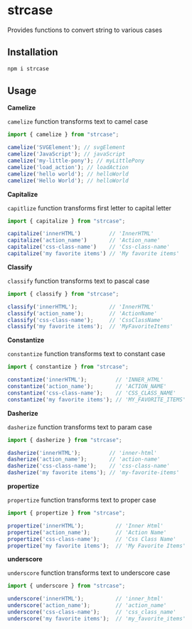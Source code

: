 # strcase

Provides functions to convert string to various cases

## Installation

```sh
npm i strcase
```

## Usage

**Camelize**

`camelize` function transforms text to camel case

```js
import { camelize } from "strcase";

camelize('SVGElement'); // svgElement
camelize('JavaScript'); // javaScript
camelize('my-little-pony'); // myLittlePony
camelize('load_action'); // loadAction
camelize('hello world'); // helloWorld
camelize('Hello World'); // helloWorld
```

**Capitalize**

`capitlize` function transforms first letter to capital letter

```js
import { capitalize } from "strcase";

capitalize('innerHTML')         // 'InnerHTML'
capitalize('action_name')       // 'Action_name'
capitalize('css-class-name')    // 'Css-class-name'
capitalize('my favorite items') // 'My favorite items'
```

**Classify**

`classify` function transforms text to pascal case

```js
import { classify } from "strcase";

classify('innerHTML');          // 'InnerHTML'
classify('action_name');        // 'ActionName'
classify('css-class-name');     // 'CssClassName'
classify('my favorite items');  // 'MyFavoriteItems'
```

**Constantize**

`constantize` function transforms text to constant case

```js
import { constantize } from "strcase";

constantize('innerHTML');         // 'INNER_HTML'
constantize('action_name');       // 'ACTION_NAME'
constantize('css-class-name');    // 'CSS_CLASS_NAME'
constantize('my favorite items'); // 'MY_FAVORITE_ITEMS'
```

**Dasherize**

`dasherize` function transforms text to param case

```js
import { dasherize } from "strcase";

dasherize('innerHTML');         // 'inner-html'
dasherize('action_name');       // 'action-name'
dasherize('css-class-name');    // 'css-class-name'
dasherize('my favorite items'); // 'my-favorite-items'
```

**propertize**

`propertize` function transforms text to proper case

```js
import { propertize } from "strcase";

propertize('innerHTML');          // 'Inner Html'
propertize('action_name');        // 'Action Name'
propertize('css-class-name');     // 'Css Class Name'
propertize('my favorite items');  // 'My Favorite Items'
```

**underscore**

`underscore` function transforms text to underscore case

```js
import { underscore } from "strcase";

underscore('innerHTML');          // 'inner_html'
underscore('action_name');        // 'action_name'
underscore('css-class-name');     // 'css_class_name'
underscore('my favorite items');  // 'my_favorite_items'
```

